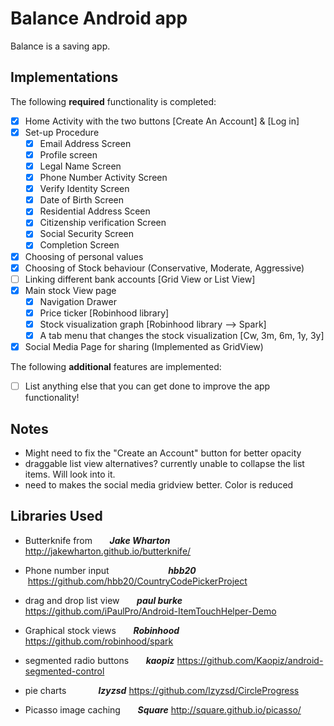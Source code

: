 # Balance Android app

Balance is a saving app.

## Implementations

The following **required** functionality is completed:

- [x] Home Activity with the two buttons [Create An Account] & [Log in]
- [x] Set-up Procedure
  - [x] Email Address Screen
  - [x] Profile screen
  - [x] Legal Name Screen
  - [x] Phone Number Activity Screen
  - [x] Verify Identity Screen
  - [x] Date of Birth Screen
  - [x] Residential Address Sceen
  - [x] Citizenship verification Screen
  - [x] Social Security Screen
  - [x] Completion Screen
- [x] Choosing of personal values
- [x] Choosing of Stock behaviour (Conservative, Moderate, Aggressive)
- [ ] Linking different bank accounts [Grid View or List View]
- [x] Main stock View page
   - [x] Navigation Drawer
   - [x] Price ticker              [Robinhood library]
   - [x] Stock visualization graph [Robinhood library --> Spark]
   - [x] A tab menu that changes the stock visualization [Cw, 3m, 6m, 1y, 3y]
- [x] Social Media Page for sharing (Implemented as GridView)

The following **additional** features are implemented:

- [ ] List anything else that you can get done to improve the app functionality!

## Notes
- Might need to fix the "Create an Account" button for better opacity
- draggable list view alternatives? currently unable to collapse the list items. Will look into it.
- need to makes the social media gridview better. Color is reduced

## Libraries Used
- Butterknife from                  &nbsp;&nbsp;&nbsp;&nbsp;&nbsp;&nbsp;**_Jake Wharton_**
  http://jakewharton.github.io/butterknife/
  
- Phone number input                &nbsp;&nbsp;&nbsp;&nbsp;&nbsp;&nbsp;&nbsp;&nbsp;&nbsp;**_hbb20_**
  https://github.com/hbb20/CountryCodePickerProject
  
- drag and drop list view           &nbsp;&nbsp;&nbsp;&nbsp;&nbsp;&nbsp;**_paul burke_**
  https://github.com/iPaulPro/Android-ItemTouchHelper-Demo
  
- Graphical stock views             &nbsp;&nbsp;&nbsp;&nbsp;&nbsp;&nbsp;**_Robinhood_**
  https://github.com/robinhood/spark
  
- segmented radio buttons           &nbsp;&nbsp;&nbsp;&nbsp;&nbsp;&nbsp;**_kaopiz_**
  https://github.com/Kaopiz/android-segmented-control
  
- pie charts                        &nbsp;&nbsp;&nbsp;&nbsp;&nbsp;&nbsp;&nbsp;&nbsp;&nbsp;&nbsp;&nbsp;&nbsp;**_lzyzsd_**
  https://github.com/lzyzsd/CircleProgress
  
- Picasso image caching             &nbsp;&nbsp;&nbsp;&nbsp;&nbsp;&nbsp;**_Square_**
  http://square.github.io/picasso/
